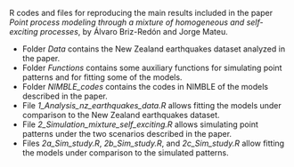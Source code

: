 R codes and files for reproducing the main results included in the paper *Point process modeling through a mixture of homogeneous and self-exciting processes*, by Álvaro Briz-Redón and Jorge Mateu.

- Folder *Data* contains the New Zealand earthquakes dataset analyzed in the paper.
- Folder *Functions* contains some auxiliary functions for simulating point patterns and for fitting some of the models.
- Folder *NIMBLE_codes* contains the codes in NIMBLE of the models described in the paper.
- File *1_Analysis_nz_earthquakes_data.R* allows fitting the models under comparison to the New Zealand earthquakes dataset.
- File *2_Simulation_mixture_self_exciting.R* allows simulating point patterns under the two scenarios described in the paper.
- Files *2a_Sim_study.R*, *2b_Sim_study.R*, and *2c_Sim_study.R* allow fitting the models under comparison to the simulated patterns.
